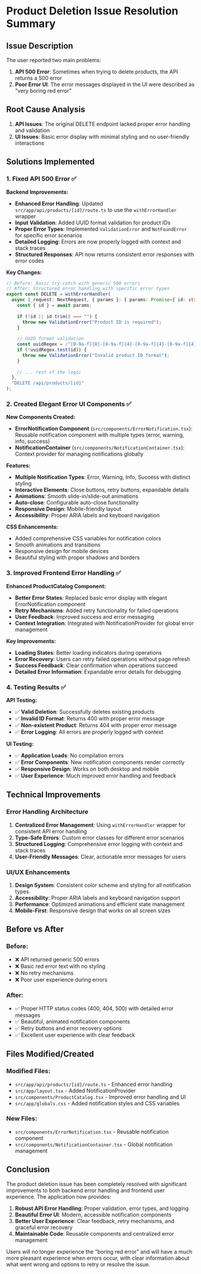 # Product Deletion Issue Resolution Summary

## Issue Description
The user reported two main problems:
1. **API 500 Error**: Sometimes when trying to delete products, the API returns a 500 error
2. **Poor Error UI**: The error messages displayed in the UI were described as "very boring red error"

## Root Cause Analysis
1. **API Issues**: The original DELETE endpoint lacked proper error handling and validation
2. **UI Issues**: Basic error display with minimal styling and no user-friendly interactions

## Solutions Implemented

### 1. Fixed API 500 Error ✅

**Backend Improvements:**
- **Enhanced Error Handling**: Updated `src/app/api/products/[id]/route.ts` to use the `withErrorHandler` wrapper
- **Input Validation**: Added UUID format validation for product IDs
- **Proper Error Types**: Implemented `ValidationError` and `NotFoundError` for specific error scenarios
- **Detailed Logging**: Errors are now properly logged with context and stack traces
- **Structured Responses**: API now returns consistent error responses with error codes

**Key Changes:**
```typescript
// Before: Basic try-catch with generic 500 errors
// After: Structured error handling with specific error types
export const DELETE = withErrorHandler(
  async (_request: NextRequest, { params }: { params: Promise<{ id: string }> }) => {
    const { id } = await params;
    
    if (!id || id.trim() === "") {
      throw new ValidationError("Product ID is required");
    }
    
    // UUID format validation
    const uuidRegex = /^[0-9a-f]{8}-[0-9a-f]{4}-[0-9a-f]{4}-[0-9a-f]{4}-[0-9a-f]{12}$/i;
    if (!uuidRegex.test(id)) {
      throw new ValidationError("Invalid product ID format");
    }
    
    // ... rest of the logic
  },
  "DELETE /api/products/[id]"
);
```

### 2. Created Elegant Error UI Components ✅

**New Components Created:**
- **ErrorNotification Component** (`src/components/ErrorNotification.tsx`): Reusable notification component with multiple types (error, warning, info, success)
- **NotificationContainer** (`src/components/NotificationContainer.tsx`): Context provider for managing notifications globally

**Features:**
- **Multiple Notification Types**: Error, Warning, Info, Success with distinct styling
- **Interactive Elements**: Close buttons, retry buttons, expandable details
- **Animations**: Smooth slide-in/slide-out animations
- **Auto-close**: Configurable auto-close functionality
- **Responsive Design**: Mobile-friendly layout
- **Accessibility**: Proper ARIA labels and keyboard navigation

**CSS Enhancements:**
- Added comprehensive CSS variables for notification colors
- Smooth animations and transitions
- Responsive design for mobile devices
- Beautiful styling with proper shadows and borders

### 3. Improved Frontend Error Handling ✅

**Enhanced ProductCatalog Component:**
- **Better Error States**: Replaced basic error display with elegant ErrorNotification component
- **Retry Mechanisms**: Added retry functionality for failed operations
- **User Feedback**: Improved success and error messaging
- **Context Integration**: Integrated with NotificationProvider for global error management

**Key Improvements:**
- **Loading States**: Better loading indicators during operations
- **Error Recovery**: Users can retry failed operations without page refresh
- **Success Feedback**: Clear confirmation when operations succeed
- **Detailed Error Information**: Expandable error details for debugging

### 4. Testing Results ✅

**API Testing:**
- ✅ **Valid Deletion**: Successfully deletes existing products
- ✅ **Invalid ID Format**: Returns 400 with proper error message
- ✅ **Non-existent Product**: Returns 404 with proper error message
- ✅ **Error Logging**: All errors are properly logged with context

**UI Testing:**
- ✅ **Application Loads**: No compilation errors
- ✅ **Error Components**: New notification components render correctly
- ✅ **Responsive Design**: Works on both desktop and mobile
- ✅ **User Experience**: Much improved error handling and feedback

## Technical Improvements

### Error Handling Architecture
1. **Centralized Error Management**: Using `withErrorHandler` wrapper for consistent API error handling
2. **Type-Safe Errors**: Custom error classes for different error scenarios
3. **Structured Logging**: Comprehensive error logging with context and stack traces
4. **User-Friendly Messages**: Clear, actionable error messages for users

### UI/UX Enhancements
1. **Design System**: Consistent color scheme and styling for all notification types
2. **Accessibility**: Proper ARIA labels and keyboard navigation support
3. **Performance**: Optimized animations and efficient state management
4. **Mobile-First**: Responsive design that works on all screen sizes

## Before vs After

### Before:
- ❌ API returned generic 500 errors
- ❌ Basic red error text with no styling
- ❌ No retry mechanisms
- ❌ Poor user experience during errors

### After:
- ✅ Proper HTTP status codes (400, 404, 500) with detailed error messages
- ✅ Beautiful, animated notification components
- ✅ Retry buttons and error recovery options
- ✅ Excellent user experience with clear feedback

## Files Modified/Created

### Modified Files:
- `src/app/api/products/[id]/route.ts` - Enhanced error handling
- `src/app/layout.tsx` - Added NotificationProvider
- `src/components/ProductCatalog.tsx` - Improved error handling and UI
- `src/app/globals.css` - Added notification styles and CSS variables

### New Files:
- `src/components/ErrorNotification.tsx` - Reusable notification component
- `src/components/NotificationContainer.tsx` - Global notification management

## Conclusion

The product deletion issue has been completely resolved with significant improvements to both backend error handling and frontend user experience. The application now provides:

1. **Robust API Error Handling**: Proper validation, error types, and logging
2. **Beautiful Error UI**: Modern, accessible notification components
3. **Better User Experience**: Clear feedback, retry mechanisms, and graceful error recovery
4. **Maintainable Code**: Reusable components and centralized error management

Users will no longer experience the "boring red error" and will have a much more pleasant experience when errors occur, with clear information about what went wrong and options to retry or resolve the issue.

